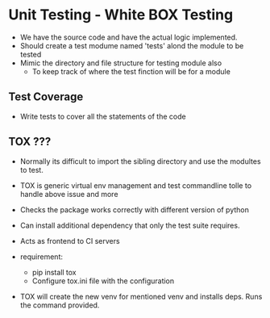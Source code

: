 # Unit Testing - White BOX Testing

- We have the source code and have the actual logic implemented.
- Should create a test modume named 'tests' alond the module to be tested
- Mimic the directory and file structure for testing module also
  - To keep track of where the test finction will be for a module

## Test Coverage

- Write tests to cover all the statements of the code

## TOX ???

- Normally its difficult to import the sibling directory and use the modultes to test.
- TOX is generic virtual env management and test commandline tolle to handle above issue and more
- Checks the package works correctly with different version of python
- Can install additional dependency that only the test suite requires.
- Acts as frontend to CI servers

- requirement:
  - pip install tox
  - Configure tox.ini file with the configuration

- TOX will create the new venv for mentioned venv and installs deps. Runs the command provided.